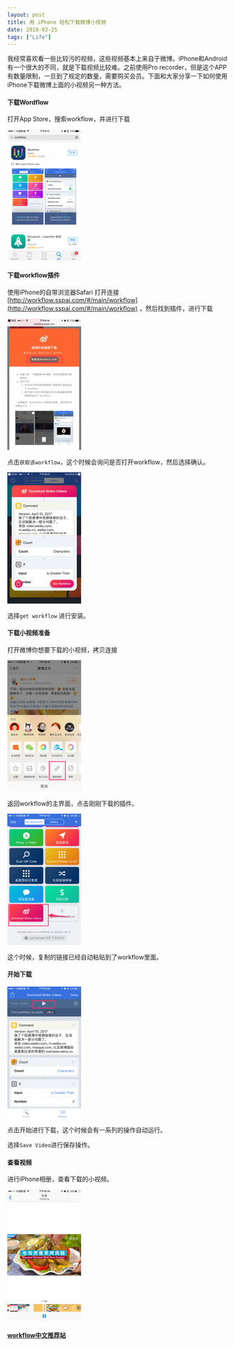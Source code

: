 ```yaml
---
layout: post
title: 用 iPhone 轻松下载微博小视频
date: 2018-02-25
tags: ["Life"]
---
```


我经常喜欢看一些比较污的视频，这些视频基本上来自于微博。iPhone和Android有一个很大的不同，就是下载视频比较难。之前使用Pro recorder，但是这个APP有数量限制，一旦到了规定的数量，需要购买会员。下面和大家分享一下如何使用iPhone下载微博上面的小视频另一种方法。

#### 下载Wordflow

打开App Store，搜索workflow，并进行下载

![](IMG_0863-169x300.png)

#### 下载workflow插件

使用iPhone的自带浏览器Safari 打开连接 [http://workflow.sspai.com/#/main/workflow](http://workflow.sspai.com/#/main/workflow) ，然后找到插件，进行下载

![](IMG_0864-169x300.png)

点击`获取该workflow`，这个时候会询问是否打开workflow，然后选择确认。

![](IMG_0865-169x300.png)

选择`get workflow` 进行安装。

#### 下载小视频准备

打开微博你想要下载的小视频，拷贝连接

![](IMG_0868-169x300.png)

返回workflow的主界面，点击刚刚下载的插件。

![](IMG_0867-169x300.png)

这个时候，复制的链接已经自动粘贴到了workflow里面。

#### 开始下载

![](IMG_0872-169x300.png)

点击开始进行下载，这个时候会有一系列的操作自动运行。

选择`Save Video`进行保存操作。

#### 查看视频

进行iPhone相册，查看下载的小视频。

![](IMG_0871-169x300.png)

#### [workflow中文推荐站](http://workflow.sspai.com/#/main/workflow)